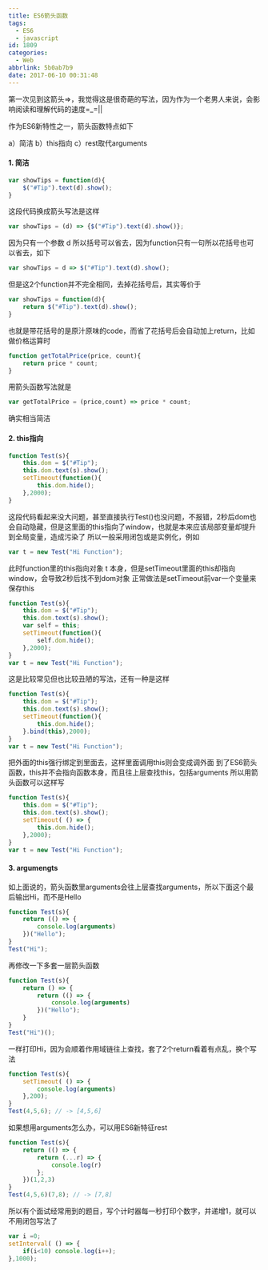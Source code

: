 ```yaml
---
title: ES6箭头函数
tags:
  - ES6
  - javascript
id: 1809
categories:
  - Web
abbrlink: 5b0ab7b9
date: 2017-06-10 00:31:48
---
```

第一次见到这箭头=>，我觉得这是很奇葩的写法，因为作为一个老男人来说，会影响阅读和理解代码的速度=_=||

作为ES6新特性之一，箭头函数特点如下

a）简洁
b）this指向
c）rest取代arguments

#### 1. 简洁

```js
var showTips = function(d){
    $("#Tip").text(d).show();
}
```
这段代码换成箭头写法是这样
```js
var showTips = (d) => {$("#Tip").text(d).show()};
```
<!-- more -->
因为只有一个参数 d 所以括号可以省去，因为function只有一句所以花括号也可以省去，如下
```js
var showTips = d => $("#Tip").text(d).show();
```

但是这2个function并不完全相同，去掉花括号后，其实等价于
```js
var showTips = function(d){
    return $("#Tip").text(d).show();
}
```
也就是带花括号的是原汁原味的code，而省了花括号后会自动加上return，比如做价格运算时
```js
function getTotalPrice(price, count){
    return price * count;
}
```
用箭头函数写法就是
```js
var getTotalPrice = (price,count) => price * count;
```
确实相当简洁

#### 2. this指向

```js
function Test(s){
    this.dom = $("#Tip");
    this.dom.text(s).show();
    setTimeout(function(){
        this.dom.hide();
    },2000);
}
```
这段代码看起来没大问题，甚至直接执行Test()也没问题，不报错，2秒后dom也会自动隐藏，但是这里面的this指向了window，也就是本来应该局部变量却提升到全局变量，造成污染了
所以一般采用闭包或是实例化，例如
```js
var t = new Test("Hi Function");
```
此时function里的this指向对象 t 本身，但是setTimeout里面的this却指向window，会导致2秒后找不到dom对象
正常做法是setTimeout前var一个变量来保存this
```js
function Test(s){
    this.dom = $("#Tip");
    this.dom.text(s).show();
    var self = this;
    setTimeout(function(){
        self.dom.hide();
    },2000);
}
var t = new Test("Hi Function");
```
这是比较常见但也比较丑陋的写法，还有一种是这样
```js
function Test(s){
    this.dom = $("#Tip");
    this.dom.text(s).show();
    setTimeout(function(){
        this.dom.hide();
    }.bind(this),2000);
}
var t = new Test("Hi Function");
```
把外面的this强行绑定到里面去，这样里面调用this则会变成调外面
到了ES6箭头函数，this并不会指向函数本身，而且往上层查找this，包括arguments
所以用箭头函数可以这样写
```js
function Test(s){
    this.dom = $("#Tip");
    this.dom.text(s).show();
    setTimeout( () => {
        this.dom.hide();
    },2000);
}
var t = new Test("Hi Function");
```

#### 3. argumengts

如上面说的，箭头函数里arguments会往上层查找arguments，所以下面这个最后输出Hi，而不是Hello
```js
function Test(s){
    return (() => {
        console.log(arguments)
    })("Hello");
}
Test("Hi");
```
再修改一下多套一层箭头函数
```js
function Test(s){
    return () => {
        return (() => {
            console.log(arguments)
        })("Hello");
    }
}
Test("Hi")();
```
一样打印Hi，因为会顺着作用域链往上查找，套了2个return看着有点乱，换个写法
```js
function Test(s){
    setTimeout( () => {
        console.log(arguments)
    },200);
}
Test(4,5,6); // -> [4,5,6]
```
如果想用arguments怎么办，可以用ES6新特征rest
```js
function Test(s){
    return (() => {
        return (...r) => {
            console.log(r)
        };
    })(1,2,3)
}
Test(4,5,6)(7,8); // -> [7,8]
```
所以有个面试经常用到的题目，写个计时器每一秒打印个数字，并递增1，就可以不用闭包写法了
```js
var i =0;
setInterval( () => {
    if(i<10) console.log(i++);
},1000);
```